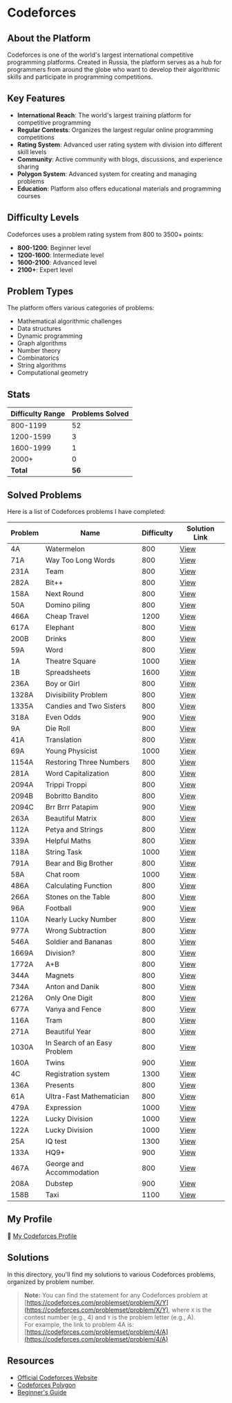 # Codeforces

## About the Platform

Codeforces is one of the world's largest international competitive programming platforms. Created in Russia, the platform serves as a hub for programmers from around the globe who want to develop their algorithmic skills and participate in programming competitions.

## Key Features

- **International Reach**: The world's largest training platform for competitive programming
- **Regular Contests**: Organizes the largest regular online programming competitions
- **Rating System**: Advanced user rating system with division into different skill levels
- **Community**: Active community with blogs, discussions, and experience sharing
- **Polygon System**: Advanced system for creating and managing problems
- **Education**: Platform also offers educational materials and programming courses


## Difficulty Levels

Codeforces uses a problem rating system from 800 to 3500+ points:

- **800-1200**: Beginner level
- **1200-1600**: Intermediate level
- **1600-2100**: Advanced level
- **2100+**: Expert level


## Problem Types

The platform offers various categories of problems:

- Mathematical algorithmic challenges
- Data structures
- Dynamic programming
- Graph algorithms
- Number theory
- Combinatorics
- String algorithms
- Computational geometry


## Stats

| Difficulty Range | Problems Solved |
| :-- |:----------------|
| 800-1199 | 52              |
| 1200-1599 | 3               |
| 1600-1999 | 1               |
| 2000+ | 0               |
| **Total** | **56**          |

## Solved Problems

Here is a list of Codeforces problems I have completed:

| Problem | Name                   | Difficulty | Solution Link       |
|---------|------------------------|------------|---------------------|
| 4A      | Watermelon             | 800        | [View](./4A.cpp)    |
| 71A     | Way Too Long Words     | 800        | [View](./71A.cpp)   |
| 231A    | Team                   | 800        | [View](./231A.cpp)  |
| 282A    | Bit++                  | 800        | [View](./282A.cpp)  |
| 158A    | Next Round             | 800        | [View](./158A.cpp)  |
| 50A     | Domino piling          | 800        | [View](./50A.cpp)   |
| 466A    | Cheap Travel           | 1200       | [View](./466A.cpp)  |
| 617A    | Elephant               | 800        | [View](./617A.cpp)  |
| 200B    | Drinks                 | 800        | [View](./200B.cpp)  |
| 59A     | Word                   | 800        | [View](./59A.cpp)   |
| 1A      | Theatre Square         | 1000       | [View](./1A.cpp)    |
| 1B      | Spreadsheets           | 1600       | [View](./1B.cpp)    |
| 236A    | Boy or Girl            | 800        | [View](./236A.cpp)  |
| 1328A   | Divisibility Problem   | 800        | [View](./1328A.cpp) |
| 1335A   | Candies and Two Sisters | 800        | [View](./1335A.cpp) |
| 318A    | Even Odds              | 900        | [View](./318A.cpp)  |
| 9A      | Die Roll               | 800        | [View](./9A.cpp)    |
| 41A     | Translation            | 800        | [View](./41A.cpp)   |
| 69A     | Young Physicist        | 1000       | [View](./69A.cpp)   |
| 1154A   | Restoring Three Numbers | 800        | [View](./1154A.cpp) |
| 281A    | Word Capitalization    | 800        | [View](./281A.cpp)  |
| 2094A   | Trippi Troppi          | 800        | [View](./2094A.cpp) |
| 2094B   | Bobritto Bandito       | 800        | [View](./2094B.cpp) |
| 2094C   | Brr Brrr Patapim       | 900        | [View](./2094C.cpp) |
| 263A    | Beautiful Matrix       | 800        | [View](./263A.cpp)  |
| 112A    | Petya and Strings      | 800        | [View](./112A.cpp)  |
| 339A    | Helpful Maths          | 800        | [View](./339A.cpp)  |
| 118A    | String Task          | 1000       | [View](./118A.cpp)  |
| 791A    | Bear and Big Brother          | 800        | [View](./791A.cpp)  |
| 58A     | Chat room          | 1000       | [View](./58A.cpp)   |
| 486A    | Calculating Function          | 800        | [View](./486A.cpp)  |
| 266A    | Stones on the Table          | 800        | [View](./266A.cpp)  |
| 96A     | Football          | 900        | [View](./96A.cpp)   |
| 110A    | Nearly Lucky Number          | 800        | [View](./110A.cpp)  |
| 977A    | Wrong Subtraction          | 800        | [View](./977A.cpp)  |
| 546A    | Soldier and Bananas          | 800        | [View](./546A.cpp)  |
| 1669A   | Division?          | 800        | [View](./1669A.cpp) |
| 1772A   | A+B           | 800        | [View](./1772A.cpp) |
| 344A    | Magnets           | 800        | [View](./344A.cpp)  |
| 734A    | Anton and Danik           | 800        | [View](./734A.cpp)  |
| 2126A   | Only One Digit           | 800        | [View](./2126A.cpp) |
| 677A    | Vanya and Fence           | 800        | [View](./677A.cpp)  |
| 116A    | Tram           | 800        | [View](./116A.cpp)  |
| 271A    | Beautiful Year           | 800        | [View](./271A.cpp)  |
| 1030A   | In Search of an Easy Problem           | 800        | [View](./1030A.cpp) |
| 160A    | Twins           | 900        | [View](./160A.cpp)  |
| 4C      | Registration system           | 1300       | [View](./4C.cpp)    |
| 136A    | Presents           | 800        | [View](./136A.cpp)  |
| 61A     | Ultra-Fast Mathematician           | 800        | [View](./61A.cpp)   |
| 479A    | Expression           | 1000       | [View](./479A.cpp)  |
| 122A    | Lucky Division           | 1000       | [View](./122A.cpp)  |
| 122A    | Lucky Division           | 1000       | [View](./122A.cpp)  |
| 25A     | IQ test           | 1300       | [View](./25A.cpp)   |
| 133A    | HQ9+           | 900        | [View](./133A.cpp)  |
| 467A    | George and Accommodation           | 800        | [View](./467A.cpp)  |
| 208A    | Dubstep           | 900        | [View](./208A.cpp)  |
| 158B    | Taxi           | 1100       | [View](./158B.cpp)  |

## My Profile

🔗 [My Codeforces Profile](https://codeforces.com/profile/alwoodm)

## Solutions

In this directory, you'll find my solutions to various Codeforces problems, organized by problem number.

> **Note:** You can find the statement for any Codeforces problem at [https://codeforces.com/problemset/problem/X/Y](https://codeforces.com/problemset/problem/X/Y), where `X` is the contest number (e.g., 4) and `Y` is the problem letter (e.g., A).  
> For example, the link to problem 4A is: [https://codeforces.com/problemset/problem/4/A](https://codeforces.com/problemset/problem/4/A)

## Resources

- [Official Codeforces Website](https://codeforces.com/)
- [Codeforces Polygon](https://polygon.codeforces.com/)
- [Beginner's Guide](https://codeforces.com/blog/entry/23054)
